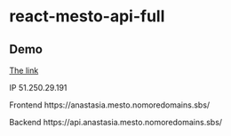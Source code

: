 # react-mesto-api-full
## Demo

<p align="center">

[The link](https://anastasia.mesto.nomoredomains.sbs/)

<p>IP 51.250.29.191</p>
<p>Frontend https://anastasia.mesto.nomoredomains.sbs/</p>
<p>Backend https://api.anastasia.mesto.nomoredomains.sbs/</p>

</p>